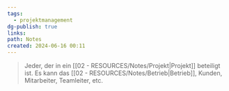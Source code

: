 ```yaml
---
tags:
  - projektmanagement
dg-publish: true
links: 
path: Notes
created: 2024-06-16 00:11
---
```

> Jeder, der in ein [[02 - RESOURCES/Notes/Projekt\|Projekt]] beteiligt ist. Es kann das [[02 - RESOURCES/Notes/Betrieb\|Betrieb]], Kunden, Mitarbeiter, Teamleiter, etc.